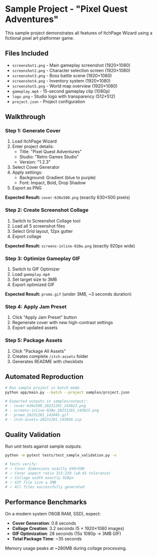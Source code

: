 # Sample Project - "Pixel Quest Adventures"

This sample project demonstrates all features of ItchPage Wizard using a fictional pixel art platformer game.

## Files Included

- `screenshot1.png` - Main gameplay screenshot (1920×1080)
- `screenshot2.png` - Character selection screen (1920×1080)
- `screenshot3.png` - Boss battle scene (1920×1080)
- `screenshot4.png` - Inventory system (1920×1080)
- `screenshot5.png` - World map overview (1920×1080)
- `gameplay.mp4` - 15-second gameplay clip (1080p)
- `logo.png` - Studio logo with transparency (512×512)
- `project.json` - Project configuration

## Walkthrough

### Step 1: Generate Cover
1. Load ItchPage Wizard
2. Enter project details:
   - Title: "Pixel Quest Adventures"
   - Studio: "Retro Games Studio"
   - Version: "1.2.3"
3. Select Cover Generator
4. Apply settings:
   - Background: Gradient (blue to purple)
   - Font: Impact, Bold, Drop Shadow
5. Export as PNG

**Expected Result:** `cover-630x500.png` (exactly 630×500 pixels)

### Step 2: Create Screenshot Collage
1. Switch to Screenshot Collage tool
2. Load all 5 screenshot files
3. Select Grid layout, 12px gutter
4. Export collage

**Expected Result:** `screens-inline-920w.png` (exactly 920px wide)

### Step 3: Optimize Gameplay GIF
1. Switch to GIF Optimizer
2. Load `gameplay.mp4`
3. Set target size to 3MB
4. Export optimized GIF

**Expected Result:** `promo.gif` (under 3MB, ~3 seconds duration)

### Step 4: Apply Jam Preset
1. Click "Apply Jam Preset" button
2. Regenerate cover with new high-contrast settings
3. Export updated assets

### Step 5: Package Assets
1. Click "Package All Assets"
2. Creates complete `/itch-assets` folder
3. Generates README with checklists

## Automated Reproduction

```bash
# Run sample project in batch mode
python app/main.py --batch --project samples/project.json

# Expected outputs in samples/output/:
# - cover-630x500_20231201_143022.png
# - screens-inline-920w_20231201_143025.png
# - promo_20231201_143045.gif
# - itch-assets-20231201_143050.zip
```

## Quality Validation

Run unit tests against sample outputs:

```bash
python -m pytest tests/test_sample_validation.py -v

# Tests verify:
# ✓ Cover dimensions exactly 630×500
# ✓ Cover aspect ratio 315:250 (±0.01 tolerance)
# ✓ Collage width exactly 920px
# ✓ GIF file size ≤ 3MB
# ✓ All files successfully generated
```

## Performance Benchmarks

On a modern system (16GB RAM, SSD), expect:

- **Cover Generation**: 0.8 seconds
- **Collage Creation**: 3.2 seconds (5 × 1920×1080 images)
- **GIF Optimization**: 28 seconds (15s 1080p → 3MB GIF)
- **Total Package Time**: ~35 seconds

Memory usage peaks at ~280MB during collage processing.
